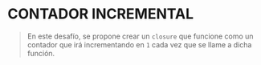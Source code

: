 # CONTADOR INCREMENTAL
> En este desafío, se propone crear un `closure` que funcione como un contador que irá incrementando en `1` cada vez que se llame a dicha función.
